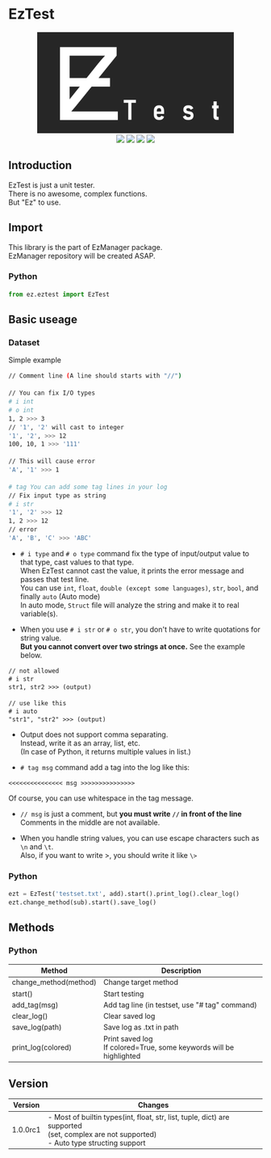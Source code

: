 # EzTest
<p align="center">
  <img src="https://github.com/EzManager/EzTest/blob/main/Document/EzTest.png?raw=true" height="200px" /> <br/>
  <img src="https://img.shields.io/badge/Python-1.0.0rc1-brightgreen?style=flat-square&logo=python" /></a>
  <img src="https://img.shields.io/badge/Java-unsupported-red?style=flat-square&logo=java" /></a>
  <img src="https://img.shields.io/badge/C++-unsupported-red?style=flat-square&logo=cplusplus" /></a>
  <img src="https://img.shields.io/badge/JavaScript-unsupported-red?style=flat-square&logo=javascript" /></a>
<p/>


## Introduction
EzTest is just a unit tester.\
There is no awesome, complex functions.\
But "Ez" to use.

## Import
This library is the part of EzManager package.\
EzManager repository will be created ASAP.

### Python
```python
from ez.eztest import EzTest
```


## Basic useage

### Dataset
Simple example
``` bash
// Comment line (A line should starts with "//")

// You can fix I/O types
# i int
# o int
1, 2 >>> 3
// '1', '2' will cast to integer
'1', '2', >>> 12
100, 10, 1 >>> '111'

// This will cause error
'A', '1' >>> 1

# tag You can add some tag lines in your log
// Fix input type as string
# i str
'1', '2' >>> 12
1, 2 >>> 12
// error
'A', 'B', 'C' >>> 'ABC'
```
- `# i type` and `# o type` command fix the type of input/output value to that type, cast values to that type.\
When EzTest cannot cast the value, it prints the error message and passes that test line.\
You can use `int`, `float`, `double (except some languages)`, `str`, `bool`, and finally `auto` (Auto mode)\
In auto mode, `Struct` file will analyze the string and make it to real variable(s).

- When you use `# i str` or `# o str`, you don't have to write quotations for string value.\
**But you cannot convert over two strings at once.** See the example below.
```
// not allowed
# i str
str1, str2 >>> (output)

// use like this
# i auto
"str1", "str2" >>> (output)
```

- Output does not support comma separating.\
Instead, write it as an array, list, etc.\
(In case of Python, it returns multiple values in list.)

- `# tag msg` command add a tag into the log like this:
```
<<<<<<<<<<<<<<< msg >>>>>>>>>>>>>>>
```
Of course, you can use whitespace in the tag message.

- `// msg` is just a comment, but **you must write `//` in front of the line**
Comments in the middle are not available.

- When you handle string values, you can use escape characters such as `\n` and `\t`.\
Also, if you want to write >, you should write it like `\>`

### Python
``` python
ezt = EzTest('testset.txt', add).start().print_log().clear_log()
ezt.change_method(sub).start().save_log()
```

## Methods

### Python
| Method                | Description                                                            |
|-----------------------|------------------------------------------------------------------------|
| change_method(method) | Change target method                                                   |
| start()               | Start testing                                                          |
| add_tag(msg)          | Add tag line (in testset, use "# tag" command)                         |
| clear_log()           | Clear saved log                                                        |
| save_log(path)        | Save log as .txt in path                                               |
| print_log(colored)    | Print saved log<br/>If colored=True, some keywords will be highlighted |



## Version
| Version    | Changes                                                                                                                                          |
|------------|--------------------------------------------------------------------------------------------------------------------------------------------------|
| 1.0.0rc1   | - Most of builtin types(int, float, str, list, tuple, dict) are supported<br/>(set, complex are not supported)<br/>- Auto type structing support |